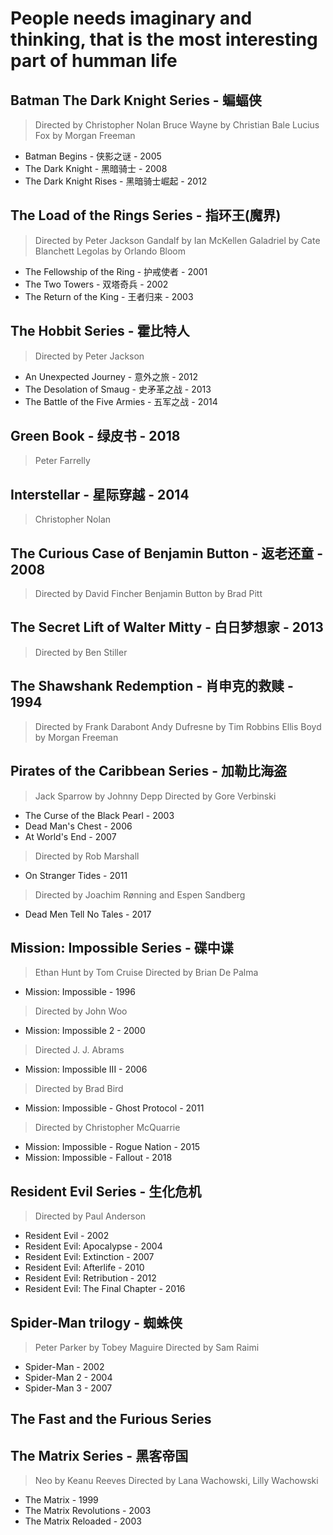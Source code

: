 # People needs imaginary and thinking, that is the most interesting part of humman life

## Batman The Dark Knight Series - 蝙蝠侠

> Directed by Christopher Nolan
> Bruce Wayne by Christian Bale
> Lucius Fox by Morgan Freeman

- Batman Begins - 侠影之谜 - 2005
- The Dark Knight - 黑暗骑士 - 2008
- The Dark Knight Rises - 黑暗骑士崛起 - 2012

## The Load of the Rings Series - 指环王(魔界)

> Directed by Peter Jackson
> Gandalf by Ian McKellen
> Galadriel by Cate Blanchett
> Legolas by Orlando Bloom

- The Fellowship of the Ring - 护戒使者 - 2001
- The Two Towers - 双塔奇兵 - 2002
- The Return of the King - 王者归来 - 2003

## The Hobbit Series - 霍比特人

> Directed by Peter Jackson

- An Unexpected Journey - 意外之旅 - 2012
- The Desolation of Smaug - 史矛革之战 - 2013
- The Battle of the Five Armies - 五军之战 - 2014

## Green Book - 绿皮书 - 2018

> Peter Farrelly

## Interstellar - 星际穿越 - 2014

> Christopher Nolan

## The Curious Case of Benjamin Button - 返老还童 - 2008

> Directed by David Fincher
> Benjamin Button by Brad Pitt

## The Secret Lift of Walter Mitty - 白日梦想家 - 2013

> Directed by Ben Stiller

## The Shawshank Redemption - 肖申克的救赎 - 1994

> Directed by Frank Darabont
> Andy Dufresne by Tim Robbins
> Ellis Boyd by Morgan Freeman

## Pirates of the Caribbean Series - 加勒比海盗

> Jack Sparrow by Johnny Depp
> Directed by Gore Verbinski

- The Curse of the Black Pearl - 2003
- Dead Man's Chest - 2006
- At World's End - 2007

> Directed by Rob Marshall

- On Stranger Tides - 2011

> Directed by Joachim Rønning and Espen Sandberg

- Dead Men Tell No Tales - 2017

## Mission: Impossible Series - 碟中谍

> Ethan Hunt by Tom Cruise
> Directed by Brian De Palma

- Mission: Impossible - 1996

> Directed by John Woo

- Mission: Impossible 2 - 2000

> Directed J. J. Abrams

- Mission: Impossible III - 2006

> Directed by Brad Bird

- Mission: Impossible - Ghost Protocol - 2011

> Directed by Christopher McQuarrie

- Mission: Impossible - Rogue Nation - 2015
- Mission: Impossible - Fallout - 2018

## Resident Evil Series - 生化危机

> Directed by Paul Anderson

- Resident Evil - 2002
- Resident Evil: Apocalypse - 2004
- Resident Evil: Extinction - 2007
- Resident Evil: Afterlife - 2010
- Resident Evil: Retribution - 2012
- Resident Evil: The Final Chapter - 2016

## Spider-Man trilogy - 蜘蛛侠

> Peter Parker by Tobey Maguire
> Directed by Sam Raimi

- Spider-Man - 2002
- Spider-Man 2 - 2004
- Spider-Man 3 - 2007

## The Fast and the Furious Series

## The Matrix Series - 黑客帝国

> Neo by Keanu Reeves
> Directed by Lana Wachowski, Lilly Wachowski

- The Matrix - 1999
- The Matrix Revolutions - 2003
- The Matrix Reloaded - 2003
